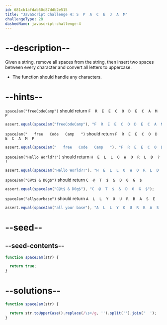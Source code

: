 ```yaml
---
id: 681cb1afdab50c87ddb2e515
title: "JavaScript Challenge 4: S  P  A  C  E  J  A  M"
challengeType: 28
dashedName: javascript-challenge-4
---
```


# --description--

Given a string, remove all spaces from the string, then insert two spaces between every character and convert all letters to uppercase.

- The function should handle any characters.

# --hints--

`spaceJam("freeCodeCamp")` should return `F  R  E  E  C  O  D  E  C  A  M  P`

```js
assert.equal(spaceJam("freeCodeCamp"), "F  R  E  E  C  O  D  E  C  A  M  P");
```

`spaceJam("   free   Code   Camp   ")` should return `F  R  E  E  C  O  D  E  C  A  M  P`

```js
assert.equal(spaceJam("   free   Code   Camp   "), "F  R  E  E  C  O  D  E  C  A  M  P");
```

`spaceJam("Hello World?!")` should return `H  E  L  L  O  W  O  R  L  D  ?  !`

```js
assert.equal(spaceJam("Hello World?!"), "H  E  L  L  O  W  O  R  L  D  ?  !");
```

`spaceJam("C@t$ & D0g$")` should return `C  @  T  $  &  D  0  G  $`

```js
assert.equal(spaceJam("C@t$ & D0g$"), "C  @  T  $  &  D  0  G  $");
```

`spaceJam("allyourbase")` should return `A  L  L  Y  O  U  R  B  A  S  E`

```js
assert.equal(spaceJam("all your base"), "A  L  L  Y  O  U  R  B  A  S  E");
```

# --seed--

## --seed-contents--

```js
function spaceJam(str) {

  return true;
}
```

# --solutions--

```js
function spaceJam(str) {

  return str.toUpperCase().replace(/\s+/g, '').split('').join('  ');
}
```
